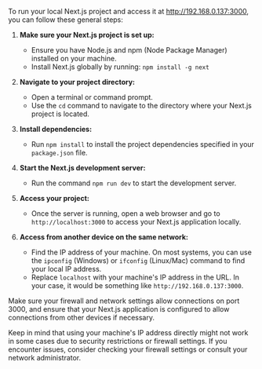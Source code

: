 To run your local Next.js project and access it at http://192.168.0.137:3000, you can follow these general steps:

1. **Make sure your Next.js project is set up:**
   - Ensure you have Node.js and npm (Node Package Manager) installed on your machine.
   - Install Next.js globally by running: `npm install -g next`

2. **Navigate to your project directory:**
   - Open a terminal or command prompt.
   - Use the `cd` command to navigate to the directory where your Next.js project is located.

3. **Install dependencies:**
   - Run `npm install` to install the project dependencies specified in your `package.json` file.

4. **Start the Next.js development server:**
   - Run the command `npm run dev` to start the development server.

5. **Access your project:**
   - Once the server is running, open a web browser and go to `http://localhost:3000` to access your Next.js application locally.

6. **Access from another device on the same network:**
   - Find the IP address of your machine. On most systems, you can use the `ipconfig` (Windows) or `ifconfig` (Linux/Mac) command to find your local IP address.
   - Replace `localhost` with your machine's IP address in the URL. In your case, it would be something like `http://192.168.0.137:3000`.

Make sure your firewall and network settings allow connections on port 3000, and ensure that your Next.js application is configured to allow connections from other devices if necessary.

Keep in mind that using your machine's IP address directly might not work in some cases due to security restrictions or firewall settings. If you encounter issues, consider checking your firewall settings or consult your network administrator.
